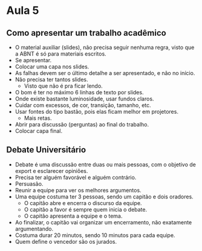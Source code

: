 # Aula 5

## Como apresentar um trabalho acadêmico
* O material auxiliar (slides), não precisa seguir nenhuma regra, visto que a ABNT é só para materiais escritos.
* Se apresentar.
* Colocar uma capa nos slides.
* As falhas devem ser o último detalhe a ser apresentado, e não no início.
* Não precisa ter tantos slides.
  * Visto que não é pra ficar lendo.
* O bom é ter no máximo 6 linhas de texto por slides.
* Onde existe bastante luminosidade, usar fundos claros.
* Cuidar com excessos, de cor, transição, tamanho, etc.
* Usar fontes do tipo bastão, pois elas ficam melhor em projetores.
  * Mais retas.
* Abrir para discussão (perguntas) ao final do trabalho.
* Colocar capa final.

## Debate Universitário
* Debate é uma discussão entre duas ou mais pessoas, com o objetivo de export e esclarecer opiniões.
* Precisa ter alguém favorável e alguém contrário.
* Persuasão.
* Reunir a equipe para ver os melhores argumentos.
* Uma equipe costuma ter 3 pessoas, sendo um capitão e dois oradores.
  * O capitão abre e encerra o discurso da equipe.
  * O capitão a favor é sempre quem inicia o debate.
  * O capitão apresenta a equipe e o tema.
* Ao finalizar, o capitão vai organizar um encerramento, não exatamente argumentando.
* Costuma durar 20 minutos, sendo 10 minutos para cada equipe.
* Quem define o vencedor são os jurados.